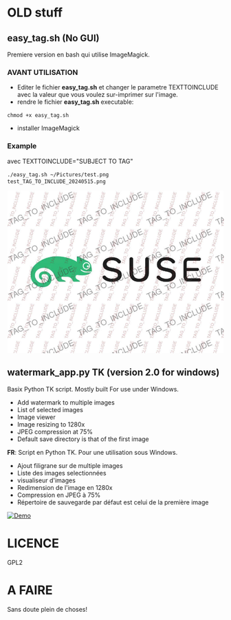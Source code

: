 # OLD stuff

## easy_tag.sh (No GUI)

Premiere version en bash qui utilise ImageMagick.

### AVANT UTILISATION

* Editer le fichier **easy_tag.sh** et changer le parametre TEXTTOINCLUDE avec la valeur que vous voulez sur-imprimer sur l'image.
* rendre le fichier **easy_tag.sh** executable:
```
chmod +x easy_tag.sh
```
* installer ImageMagick

### Example

avec TEXTTOINCLUDE="SUBJECT TO TAG"

```
./easy_tag.sh ~/Pictures/test.png
test_TAG_TO_INCLUDE_20240515.png
```

![image](https://github.com/aginies/easy_tag/blob/202f6f2a8de8fd39f0d14bc8ea4232a029f3b6d9/suse_TAG_TO_INCLUDE_20240515.jpg)

## watermark_app.py TK (version 2.0 for windows)

Basix Python TK script. Mostly built For use under Windows.
* Add watermark to multiple images
* List of selected images
* Image viewer
* Image resizing to 1280x
* JPEG compression at 75%
* Default save directory is that of the first image


**FR**:
Script en Python TK. Pour une utilisation sous Windows.
* Ajout filigrane sur de multiple images
* Liste des images selectionnées
* visualiseur d'images
* Redimension de l'image en 1280x
* Compression en JPEG à 75%
* Répertoire de sauvegarde par défaut est celui de la première image

[![Demo](https://img.youtube.com/vi/XCRIuAW7zwY/0.jpg)](https://www.youtube.com/watch?v=XCRIuAW7zwY)

# LICENCE

GPL2

# A FAIRE

Sans doute plein de choses!
